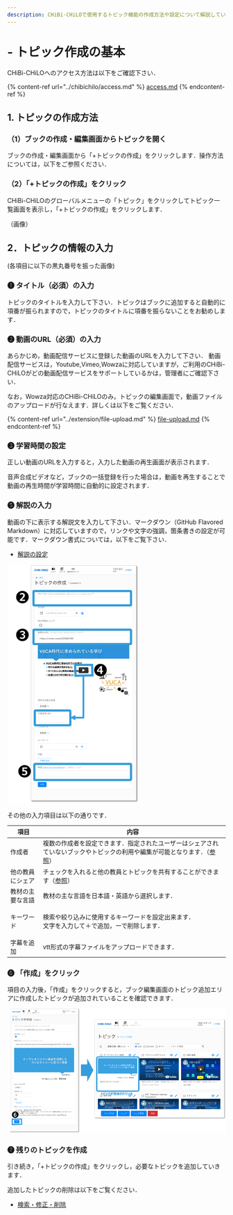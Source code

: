 ```yaml
---
description: CHiBi-CHiLOで使用するトピック機能の作成方法や設定について解説しています．
---
```


# - トピック作成の基本

CHiBi-CHiLOへのアクセス方法は以下をご確認下さい．

{% content-ref url="../chibichilo/access.md" %}
[access.md](../chibichilo/access.md)
{% endcontent-ref %}

## 1. トピックの作成方法

### （1）ブックの作成・編集画面からトピックを開く

ブックの作成・編集画面から「+トピックの作成」をクリックします．操作方法については，以下をご参照ください．



### （2）「+トピックの作成」をクリック

CHiBi-CHiLOのグローバルメニューの「トピック」をクリックしてトピック一覧画面を表示し，「+トピックの作成」をクリックします．

（画像）

## 2．トピックの情報の入力

(各項目に以下の黒丸番号を振った画像)

### ❶ タイトル（必須）の入力

トピックのタイトルを入力して下さい．トピックはブックに追加すると自動的に項番が振られますので，トピックのタイトルに項番を振らないことをお勧めします．

### ❷ 動画のURL（必須）の入力

あらかじめ，動画配信サービスに登録した動画のURLを入力して下さい． 動画配信サービスは，Youtube,Vimeo,Wowzaに対応していますが，ご利用のCHiBi-CHiLOがどの動画配信サービスをサポートしているかは，管理者にご確認下さい．

なお，Wowza対応のCHiBi-CHiLOのみ，トピックの編集画面で，動画ファイルのアップロードが行なえます．詳しくは以下をご覧ください．

{% content-ref url="../extension/file-upload.md" %}
[file-upload.md](../extension/file-upload.md)
{% endcontent-ref %}

### ❸ 学習時間の設定

正しい動画のURLを入力すると，入力した動画の再生画面が表示されます．

音声合成ビデオなど，ブックの一括登録を行った場合は，動画を再生することで動画の再生時間が学習時間に自動的に設定されます．

### ❺ 解説の入力

動画の下に表示する解説文を入力して下さい．マークダウン（GitHub Flavored Markdown）に対応していますので，リンクや文字の強調，箇条書きの設定が可能です．マークダウン書式については，以下をご覧下さい．

* [解説の設定](broken-reference)

![](<../.gitbook/assets/image (280).png>)

その他の入力項目は以下の通りです．

| 項目       | 内容                                                                               |
| -------- | -------------------------------------------------------------------------------- |
| 作成者      | 複数の作成者を設定できます．指定されたユーザーはシェアされていないブックやトピックの利用や編集が可能となります．（[参照](broken-reference)） |
| 他の教員にシェア | チェックを入れると他の教員とトピックを共有することができます（[参照](broken-reference)）                           |
| 教材の主要な言語 | 教材の主な言語を日本語・英語から選択します．                                                           |
| キーワード    | <p>検索や絞り込みに使用するキーワードを設定出来ます．<br>文字を入力して＋で追加，ーで削除します．</p>                         |
| 字幕を追加    | vtt形式の字幕ファイルをアップロードできます．                                                         |

### ❻ 「作成」をクリック

項目の入力後，「作成」をクリックすると，ブック編集画面のトピック追加エリアに作成したトピックが追加されていることを確認できます．

![](<../.gitbook/assets/image (364).png>)

### ❼ 残りのトピックを作成

引き続き，「+トピックの作成」をクリックし，必要なトピックを追加していきます．

追加したトピックの削除は以下をご覧ください．

* [検索・修正・削除](broken-reference)
